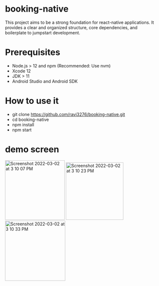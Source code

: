 # booking-native

This project aims to be a strong foundation for react-native applications. It provides a clear and organized structure, core dependencies, and boilerplate to jumpstart development.

# Prerequisites

* Node.js > 12 and npm (Recommended: Use nvm)
* Xcode 12
* JDK > 11
* Android Studio and Android SDK

# How to use it

* git clone https://github.com/ravi3276/booking-native.git
* cd booking-native
* npm install
* npm start

# demo screen
<p float="left">  
<img width="196" alt="Screenshot 2022-03-02 at 3 10 07 PM" src="https://user-images.githubusercontent.com/61781358/156336041-7f5cf034-b4c5-493b-b204-da84a217191f.png">
<img width="189" alt="Screenshot 2022-03-02 at 3 10 23 PM" src="https://user-images.githubusercontent.com/61781358/156336063-4ffed060-a824-43cf-a54f-bed8c7a0a281.png">
<img width="198" alt="Screenshot 2022-03-02 at 3 10 33 PM" src="https://user-images.githubusercontent.com/61781358/156336069-88c11ec7-833c-48c7-bb22-85cae0101444.png">
</p>

